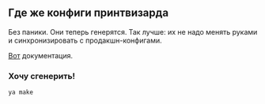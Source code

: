 ## Где же конфиги принтвизарда

Без паники. Они теперь генерятся. Так лучше: их не надо менять руками и синхронизировать с продакшн-конфигами.

[Вот](https://wiki.yandex-team.ru/wizard/config/) документация.

### Хочу сгенерить!

```(bash)
ya make
```
